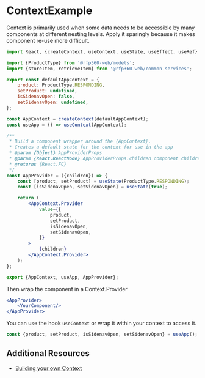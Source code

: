 # ContextExample

Context is primarily used when some data needs to be accessible by many components at different nesting levels. 
Apply it sparingly because it makes component re-use more difficult.

````jsx
import React, {createContext, useContext, useState, useEffect, useRef} from 'react';

import {ProductType} from '@rfp360-web/models';
import {storeItem, retrieveItem} from '@rfp360-web/common-services';

export const defaultAppContext = {
    product: ProductType.RESPONDING,
    setProduct: undefined,
    isSidenavOpen: false,
    setSidenavOpen: undefined,
};

const AppContext = createContext(defaultAppContext);
const useApp = () => useContext(AppContext);

/**
 * Build a component wrapper around the {AppContext}.
 * Creates a default state for the context for use in the app
 * @param {Object} AppProviderProps
 * @param {React.ReactNode} AppProviderProps.children component children to wrap with the app context
 * @returns {React.FC}
 */
const AppProvider = ({children}) => {
    const [product, setProduct] = useState(ProductType.RESPONDING);
    const [isSidenavOpen, setSidenavOpen] = useState(true);

    return (
        <AppContext.Provider
            value={{
                product,
                setProduct,
                isSidenavOpen,
                setSidenavOpen,
            }}
        >
            {children}
        </AppContext.Provider>
    );
};

export {AppContext, useApp, AppProvider};
````

Then wrap the component in a Context.Provider
````jsx
<AppProvider>
    <YourComponent/>
</AppProvider>
````

You can use the hook `useContext` or wrap it within your context to access it.
````jsx
const {product, setProduct, isSidenavOpen, setSidenavOpen} = useApp();
````

## Additional Resources
* [Building your own Context](https://reactjs.org/docs/context.html)
